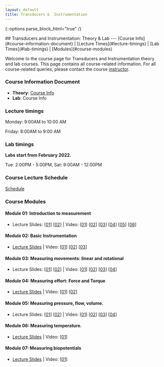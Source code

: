 ```yaml
---
layout: default
title: Transducers &  Instrumentation
---
```

{::options parse_block_html="true" /}
<div class="well">
## Transducers and Instrumentation: Theory & Lab
---
[Course Info](#course-information-document) |
[Lecture Times](#lecture-timings) |
[Lab Times](#lab-timings) |
[Modules](#course-modules)

Welcome to the course page for Transducers and Instrumentation theory and lab courses. This page contains all course-related information. For all course-related queries, please contact the course [instructor](mailto:siva82kb@cmcvellore.ac.in).

### Course Information Document
- **Theory**: [Course Info](https://raw.githubusercontent.com/siva82kb/teaching/master/transducers_and_instrumentation/2023/course_info_2023.pdf) 
- **Lab**: Course Info

### Lecture timings
Monday: 9:00AM to 10:00 AM

Friday: 8:00AM to 9:00 AM

### Lab timings
**Labs start from February 2022.**

Tue: 2:00PM - 5:00PM, Sat: 9:00AM - 12:00PM

### Course Lecture Schedule
[Schedule](https://raw.githubusercontent.com/siva82kb/teaching/master/transducers_and_instrumentation/2023/T%26I_course_schedule.pdf) 


### Course Modules
#### Module 01: Introduction to measurement
- Lecture Slides: [[01](https://github.com/siva82kb/teaching/raw/master/transducers_and_instrumentation/lectures/module-01/module01-01.pdf)] [[02](https://github.com/siva82kb/teaching/raw/master/transducers_and_instrumentation/lectures/module-01/module01-02.pdf)] | 
 Video: [[01](https://youtu.be/99bOpjIB8sw)] [[02](https://youtu.be/Q5y1_s6hi6o)] [[03](https://youtu.be/VyfCm8ByACg)] [[04](https://youtu.be/WMoqoHO52ic)] [[05](https://youtu.be/UBPEWRrNDk0)] [[06](https://youtu.be/wRX8pVv7z3w)]

#### Module 02: Basic Instrumentation
- [Lecture Slides](https://github.com/siva82kb/teaching/raw/master/transducers_and_instrumentation/lectures/module-02/module02.pdf) | 
 Video: [[01](https://youtu.be/4ZGajeM1Xhw)] [[02](https://youtu.be/m8mL50jeugQ)] [[03](https://youtu.be/QqtOEB3k68A)]

#### Module 03: Measuring movements: linear and rotational
- Lecture Slides: [[01](https://github.com/siva82kb/teaching/raw/master/transducers_and_instrumentation/lectures/module-03/module03-01.pdf)] [[02](https://github.com/siva82kb/teaching/raw/master/transducers_and_instrumentation/lectures/module-03/module03-02.pdf)] | 
Video: [[01](https://youtu.be/JgmkeLM6SPo)] [[02](https://youtu.be/wK80-d56IbA)] [[03](https://youtu.be/MAc4tbux0fY)] [[04](https://youtu.be/nbALojMAR4I)]

#### Module 04: Measuring effort: Force and Torque
- [Lecture Slides](https://github.com/siva82kb/teaching/raw/master/transducers_and_instrumentation/lectures/module-04/module04.pdf) | 
Video: [[01](https://youtu.be/TTCLR6g4emI)] [[02](https://youtu.be/s3xLYkL74VA)]


#### Module 05: Measuring pressure, flow, volume.
- Lecture Slides: [[01](https://github.com/siva82kb/teaching/raw/master/transducers_and_instrumentation/lectures/module-05/module05-01.pdf)] [[02](https://github.com/siva82kb/teaching/raw/master/transducers_and_instrumentation/lectures/module-05/module05-02.pdf)] |
Video: [[01](https://youtu.be/L7RGQZwGx3s)] [[02](https://youtu.be/BwVCHIJMzFE)] [[03](https://youtu.be/omYoRAJjcHM)] [[04](https://youtu.be/AlEdBhH2Zq4)]
 
#### Module 06: Measuring temperature.
- [Lecture Slides](https://github.com/siva82kb/teaching/raw/master/transducers_and_instrumentation/lectures/module-06/module06.pdf) |
Video: [[01](https://youtu.be/d28R3LW722U)]

#### Module 07: Measuring biopotentials
- [Lecture Slides](https://github.com/siva82kb/teaching/raw/master/transducers_and_instrumentation/lectures/module-07/module07.pdf) |
Video: [[01](https://youtu.be/YUl4oMee3aA)]


</div>
